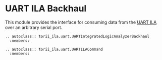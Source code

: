 # UART ILA Backhaul

This module provides the interface for consuming data from the [UART ILA] over an arbitrary serial port.

```{eval-rst}
.. autoclass:: torii_ila.uart.UARTIntegratedLogicAnalyzerBackhaul
  :members:

.. autoclass:: torii_ila.uart.UARTILACommand
  :members:
```

[UART ILA]: ../ila/uart.md
